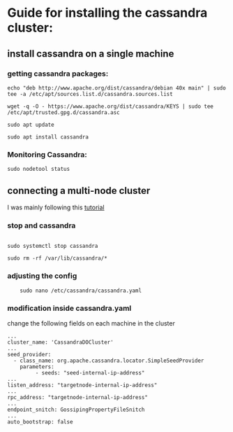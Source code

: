 # Guide for installing the cassandra cluster:

## install cassandra on a single machine 

### getting cassandra packages:

```
echo "deb http://www.apache.org/dist/cassandra/debian 40x main" | sudo tee -a /etc/apt/sources.list.d/cassandra.sources.list

wget -q -O - https://www.apache.org/dist/cassandra/KEYS | sudo tee /etc/apt/trusted.gpg.d/cassandra.asc

sudo apt update

sudo apt install cassandra
```

### Monitoring Cassandra:

```
sudo nodetool status

```

## connecting a multi-node cluster

I was mainly following this [tutorial](https://www.digitalocean.com/community/tutorials/how-to-install-cassandra-and-run-a-multi-node-cluster-on-ubuntu-22-04)


### stop and  cassandra

```

sudo systemctl stop cassandra

sudo rm -rf /var/lib/cassandra/*

```

### adjusting the config

```
    sudo nano /etc/cassandra/cassandra.yaml

```

### modification inside cassandra.yaml

change the following fields on each machine in the cluster

```
...
cluster_name: 'CassandraDOCluster'
...
seed_provider:
  - class_name: org.apache.cassandra.locator.SimpleSeedProvider
    parameters:
         - seeds: "seed-internal-ip-address"
...
listen_address: "targetnode-internal-ip-address"
...
rpc_address: "targetnode-internal-ip-address"
...
endpoint_snitch: GossipingPropertyFileSnitch
...
auto_bootstrap: false

```



